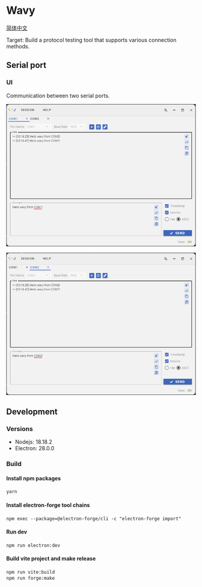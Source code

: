 # Wavy

[简体中文](README_zh.md)

Target: Build a protocol testing tool that supports various connection methods.

## Serial port

### UI

Communication between two serial ports.

![COM1](docs/imgs/COM-1.png)

![COM2](docs/imgs/COM-2.png)

## Development

### Versions

- Nodejs: 18.18.2
- Electron: 28.0.0

### Build

#### Install npm packages

```shell
yarn
```

#### Install electron-forge tool chains

```shell
npm exec --package=@electron-forge/cli -c "electron-forge import"
```

#### Run dev

```shell
npm run electron:dev
```

#### Build vite project and make release

```shell
npm run vite:build
npm run forge:make
```
